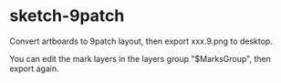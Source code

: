 sketch-9patch
=============

Convert artboards to 9patch layout, then export xxx.9.png to desktop.

You can edit the mark layers in the layers group "$MarksGroup", then export again.
